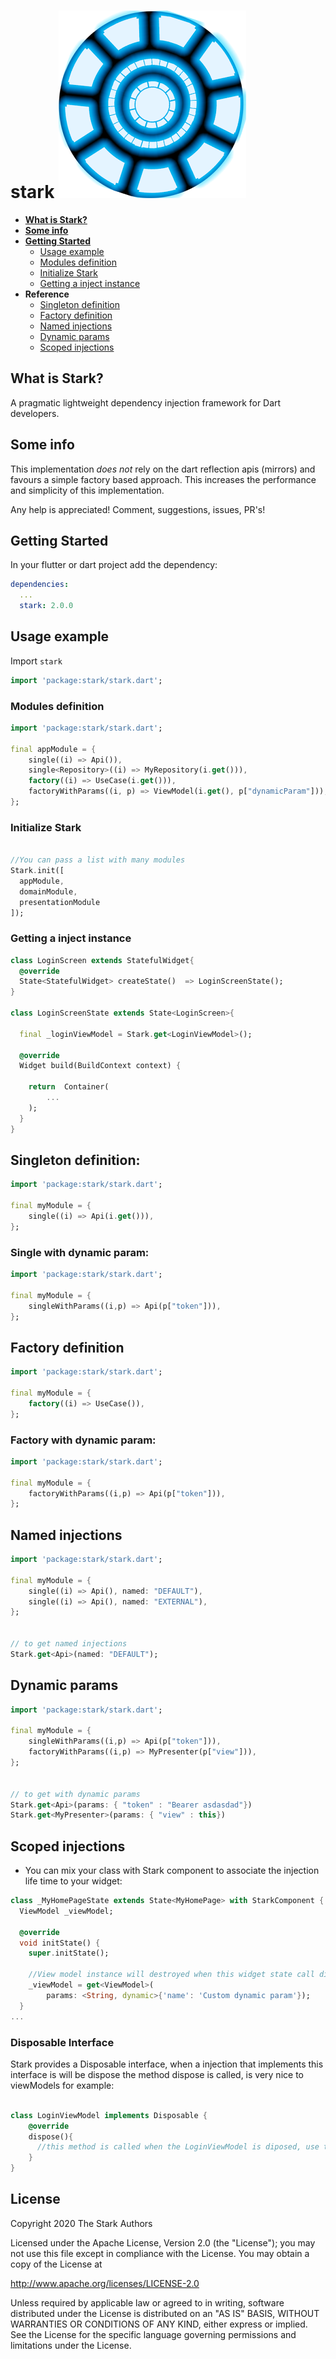 # stark  ![](./reator.png)


- **[What is Stark?](#what-is-stark)**
- **[Some info](#some-info)**  
- **[Getting Started](#getting-started)**  
  - [Usage example](#usage-example)
  - [Modules definition](#modules-definition)
  - [Initialize Stark](#initialize-stark)
  - [Getting a inject instance](#getting-a-inject-instance)
- **Reference**
  - [Singleton definition](#singleton-definition)
  - [Factory definition](#factory-definition)
  - [Named injections](#named-injections)
  - [Dynamic params](#dynamic-params)
  - [Scoped injections](#scoped-injections)

## What is Stark?
A pragmatic lightweight dependency injection framework for Dart developers.

## Some info

This implementation *does not* rely on the dart reflection apis (mirrors) and favours a simple factory based approach.
This increases the performance and simplicity of this implementation.

Any help is appreciated! Comment, suggestions, issues, PR's!

## Getting Started

In your flutter or dart project add the dependency:

```yml
dependencies:
  ...
  stark: 2.0.0
```

## Usage example

Import `stark`

```dart
import 'package:stark/stark.dart';
```

### Modules definition
```dart
import 'package:stark/stark.dart';

final appModule = {
    single((i) => Api()), 
    single<Repository>((i) => MyRepository(i.get())),
    factory((i) => UseCase(i.get())), 
    factoryWithParams((i, p) => ViewModel(i.get(), p["dynamicParam"])),
};
```

### Initialize Stark 
```dart

//You can pass a list with many modules
Stark.init([
  appModule,
  domainModule,
  presentationModule
]);

```

### Getting a inject instance

```dart
class LoginScreen extends StatefulWidget{
  @override
  State<StatefulWidget> createState()  => LoginScreenState();
}

class LoginScreenState extends State<LoginScreen>{

  final _loginViewModel = Stark.get<LoginViewModel>();

  @override
  Widget build(BuildContext context) {
   
    return  Container(
        ...
    );
  }
}
```


## Singleton definition:
```dart
import 'package:stark/stark.dart';

final myModule = {
    single((i) => Api(i.get())), 
};
```

### Single with dynamic param:
```dart
import 'package:stark/stark.dart';

final myModule = {
    singleWithParams((i,p) => Api(p["token"])), 
};
```

## Factory definition
```dart
import 'package:stark/stark.dart';

final myModule = {
    factory((i) => UseCase()), 
};
```
### Factory with dynamic param:
```dart
import 'package:stark/stark.dart';

final myModule = {
    factoryWithParams((i,p) => Api(p["token"])), 
};
```

## Named injections
```dart
import 'package:stark/stark.dart';

final myModule = {
    single((i) => Api(), named: "DEFAULT"), 
    single((i) => Api(), named: "EXTERNAL"), 
};


// to get named injections
Stark.get<Api>(named: "DEFAULT");

```

## Dynamic params
```dart
import 'package:stark/stark.dart';

final myModule = {
    singleWithParams((i,p) => Api(p["token"])), 
    factoryWithParams((i,p) => MyPresenter(p["view"])), 
};


// to get with dynamic params
Stark.get<Api>(params: { "token" : "Bearer asdasdad"})
Stark.get<MyPresenter>(params: { "view" : this})

```

## Scoped injections

- You can mix your class with Stark component to associate the injection life time to your widget:

```dart
class _MyHomePageState extends State<MyHomePage> with StarkComponent {
  ViewModel _viewModel;

  @override
  void initState() {
    super.initState();

    //View model instance will destroyed when this widget state call dispose.
    _viewModel = get<ViewModel>(
        params: <String, dynamic>{'name': 'Custom dynamic param'});
  }
...
 ````

### Disposable Interface
Stark provides a Disposable interface, when a injection that implements this interface is will be dispose the method dispose is called, is very nice to viewModels for example:
```dart

class LoginViewModel implements Disposable {
    @override
    dispose(){
      //this method is called when the LoginViewModel is diposed, use to dispose your RX Subjects or Streams
    }
}

```

## License

Copyright 2020 The Stark Authors

Licensed under the Apache License, Version 2.0 (the "License");
you may not use this file except in compliance with the License.
You may obtain a copy of the License at

   http://www.apache.org/licenses/LICENSE-2.0

Unless required by applicable law or agreed to in writing, software
distributed under the License is distributed on an "AS IS" BASIS,
WITHOUT WARRANTIES OR CONDITIONS OF ANY KIND, either express or implied.
See the License for the specific language governing permissions and
limitations under the License.
